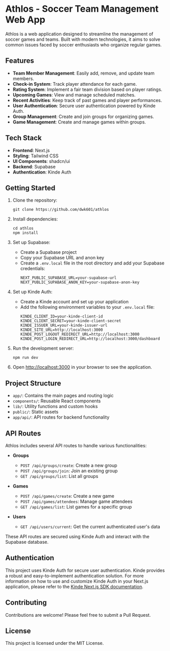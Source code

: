 # Athlos - Soccer Team Management Web App

Athlos is a web application designed to streamline the management of soccer games and teams. Built with modern technologies, it aims to solve common issues faced by soccer enthusiasts who organize regular games.

## Features

- **Team Member Management**: Easily add, remove, and update team members.
- **Check-in System**: Track player attendance for each game.
- **Rating System**: Implement a fair team division based on player ratings.
- **Upcoming Games**: View and manage scheduled matches.
- **Recent Activities**: Keep track of past games and player performances.
- **User Authentication**: Secure user authentication powered by Kinde Auth.
- **Group Management**: Create and join groups for organizing games.
- **Game Management**: Create and manage games within groups.

## Tech Stack

- **Frontend**: Next.js
- **Styling**: Tailwind CSS
- **UI Components**: shadcn/ui
- **Backend**: Supabase
- **Authentication**: Kinde Auth

## Getting Started

1. Clone the repository:
   ```
   git clone https://github.com/dwk601/athlos
   ```

2. Install dependencies:
   ```
   cd athlos
   npm install
   ```

3. Set up Supabase:
   - Create a Supabase project
   - Copy your Supabase URL and anon key
   - Create a `.env.local` file in the root directory and add your Supabase credentials:
     ```
     NEXT_PUBLIC_SUPABASE_URL=your-supabase-url
     NEXT_PUBLIC_SUPABASE_ANON_KEY=your-supabase-anon-key
     ```

4. Set up Kinde Auth:
   - Create a Kinde account and set up your application
   - Add the following environment variables to your `.env.local` file:
     ```
     KINDE_CLIENT_ID=your-kinde-client-id
     KINDE_CLIENT_SECRET=your-kinde-client-secret
     KINDE_ISSUER_URL=your-kinde-issuer-url
     KINDE_SITE_URL=http://localhost:3000
     KINDE_POST_LOGOUT_REDIRECT_URL=http://localhost:3000
     KINDE_POST_LOGIN_REDIRECT_URL=http://localhost:3000/dashboard
     ```

5. Run the development server:
   ```
   npm run dev
   ```

6. Open [http://localhost:3000](http://localhost:3000) in your browser to see the application.

## Project Structure

- `app/`: Contains the main pages and routing logic
- `components/`: Reusable React components
- `lib/`: Utility functions and custom hooks
- `public/`: Static assets
- `app/api/`: API routes for backend functionality

## API Routes

Athlos includes several API routes to handle various functionalities:

- **Groups**
  - `POST /api/groups/create`: Create a new group
  - `POST /api/groups/join`: Join an existing group
  - `GET /api/groups/list`: List all groups

- **Games**
  - `POST /api/games/create`: Create a new game
  - `POST /api/games/attendees`: Manage game attendees
  - `GET /api/games/list`: List games for a specific group

- **Users**
  - `GET /api/users/current`: Get the current authenticated user's data

These API routes are secured using Kinde Auth and interact with the Supabase database.

## Authentication

This project uses Kinde Auth for secure user authentication. Kinde provides a robust and easy-to-implement authentication solution. For more information on how to use and customize Kinde Auth in your Next.js application, please refer to the [Kinde Next.js SDK documentation](https://kinde.com/docs/developer-tools/nextjs-sdk/).

## Contributing

Contributions are welcome! Please feel free to submit a Pull Request.

## License

This project is licensed under the MIT License.